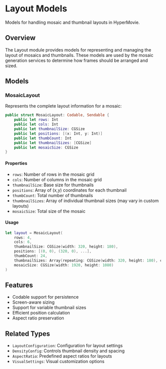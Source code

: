 # Layout Models

Models for handling mosaic and thumbnail layouts in HyperMovie.

## Overview

The Layout module provides models for representing and managing the layout of mosaics and thumbnails. These models are used by the mosaic generation services to determine how frames should be arranged and sized.

## Models

### MosaicLayout

Represents the complete layout information for a mosaic:

```swift
public struct MosaicLayout: Codable, Sendable {
    public let rows: Int
    public let cols: Int
    public let thumbnailSize: CGSize
    public let positions: [(x: Int, y: Int)]
    public let thumbCount: Int
    public let thumbnailSizes: [CGSize]
    public let mosaicSize: CGSize
}
```

#### Properties

- `rows`: Number of rows in the mosaic grid
- `cols`: Number of columns in the mosaic grid
- `thumbnailSize`: Base size for thumbnails
- `positions`: Array of (x,y) coordinates for each thumbnail
- `thumbCount`: Total number of thumbnails
- `thumbnailSizes`: Array of individual thumbnail sizes (may vary in custom layouts)
- `mosaicSize`: Total size of the mosaic

#### Usage

```swift
let layout = MosaicLayout(
    rows: 4,
    cols: 6,
    thumbnailSize: CGSize(width: 320, height: 180),
    positions: [(0, 0), (320, 0), ...],
    thumbCount: 24,
    thumbnailSizes: Array(repeating: CGSize(width: 320, height: 180), count: 24),
    mosaicSize: CGSize(width: 1920, height: 1080)
)
```

## Features

- Codable support for persistence
- Screen-aware sizing
- Support for variable thumbnail sizes
- Efficient position calculation
- Aspect ratio preservation

## Related Types

- `LayoutConfiguration`: Configuration for layout settings
- `DensityConfig`: Controls thumbnail density and spacing
- `AspectRatio`: Predefined aspect ratios for layouts
- `VisualSettings`: Visual customization options 